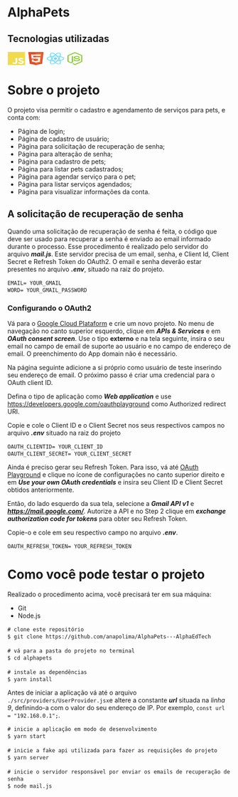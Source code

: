 # AlphaPets

## Tecnologias utilizadas
<div>
<img align="center" alt="JavaScript" height="30" width="40" src="https://raw.githubusercontent.com/devicons/devicon/master/icons/javascript/javascript-plain.svg">
<img align="center" alt="HTML5" height="30" width="40" src="https://raw.githubusercontent.com/devicons/devicon/master/icons/html5/html5-original.svg">
<img align="center" alt="React" height="30" width="40" src="https://raw.githubusercontent.com/devicons/devicon/master/icons/react/react-original.svg">
<img align="center" alt="Node.js"height="30" width="40" src="https://raw.githubusercontent.com/devicons/devicon/master/icons/nodejs/nodejs-original.svg">
</div>

# Sobre o projeto

O projeto visa permitir o cadastro e agendamento de serviços para pets, e conta com:
  - Página de login;
  - Página de cadastro de usuário;
  - Página para solicitação de recuperação de senha;
  - Página para alteração de senha;
  - Página para cadastro de pets;
  - Página para listar pets cadastrados;
  - Página para agendar serviço para o pet;
  - Página para listar serviços agendados;
  - Página para visualizar informações da conta.

## A solicitação de recuperação de senha

Quando uma solicitação de recuperação de senha é feita, o código que deve ser usado para recuperar a senha é enviado ao email informado durante o processo. Esse procedimento é realizado pelo servidor do arquivo ***mail.js***. Este servidor precisa de um email, senha, e Client Id, Client Secret e Refresh Token do OAuth2.
O email e senha deverão estar presentes no arquivo ***.env***, situado na raiz do projeto.

```
EMAIL= YOUR_GMAIL
WORD= YOUR_GMAIL_PASSWORD
```

### Configurando o OAuth2

Vá para o [Google Cloud Plataform](https://console.cloud.google.com/home) e crie um novo projeto.
No menu de navegação no canto superior esquerdo, clique em ***APIs & Services*** e em ***OAuth consent screen***. Use o tipo **externo** e na tela seguinte, insira o seu email no campo de email de suporte ao usuário e no campo de endereço de email.  O preenchimento do App domain não é necessário.

Na página seguinte adicione a si próprio como usuário de teste inserindo seu endereço de email. O próximo passo é criar uma credencial para o OAuth client ID.

Defina o tipo de aplicação como ***Web application*** e use <https://developers.google.com/oauthplayground> como Authorized redirect URI.

Copie e cole o Client ID e o Client Secret nos seus respectivos campos no arquivo ***.env*** situado na raiz do projeto
```
OAUTH_CLIENTID= YOUR_CLIENT_ID
OAUTH_CLIENT_SECRET= YOUR_CLIENT_SECRET
```

Ainda é preciso gerar seu Refresh Token. Para isso, vá até [OAuth Playground](https://developers.google.com/oauthplayground/) e clique no ícone de configurações no canto superior direito e em ***Use your own OAuth credentials*** e insira seu Client ID e Client Secret obtidos anteriormente.

Então, do lado esquerdo da sua tela, selecione a ***Gmail API v1*** e ***https://mail.google.com/***. Autorize a API e no Step 2 clique em ***exchange authorization code for tokens*** para obter seu Refresh Token.

Copie-o e cole em seu respectivo campo no arquivo ***.env***.

```
OAUTH_REFRESH_TOKEN= YOUR_REFRESH_TOKEN
```
# Como você pode testar o projeto

Realizado o procedimento acima, você precisará ter em sua máquina:
  - Git
  - Node.js

```
# clone este repositório
$ git clone https://github.com/anapolima/AlphaPets---AlphaEdTech

# vá para a pasta do projeto no terminal
$ cd alphapets

# instale as dependências
$ yarn install
```

Antes de iniciar a aplicação vá até o arquivo ```./src/providers/UserProvider.jsx```e altere a constante ***url*** situada na *linha 9*, definindo-a com o valor do seu endereço de IP.
Por exemplo, ```const url = "192.168.0.1";```.

```
# inicie a aplicação em modo de desenvolvimento
$ yarn start

# inicie a fake api utilizada para fazer as requisições do projeto
$ yarn server

# inicie o servidor responsável por enviar os emails de recuperação de senha
$ node mail.js
```


